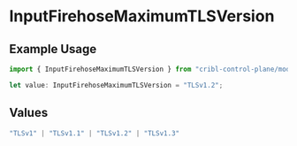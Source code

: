 # InputFirehoseMaximumTLSVersion

## Example Usage

```typescript
import { InputFirehoseMaximumTLSVersion } from "cribl-control-plane/models";

let value: InputFirehoseMaximumTLSVersion = "TLSv1.2";
```

## Values

```typescript
"TLSv1" | "TLSv1.1" | "TLSv1.2" | "TLSv1.3"
```